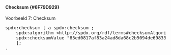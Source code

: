 #### Checksum {#6F79D929}
<aside class='example'><p id='1298BE25'>Voorbeeld 7: Checksum<pre class="text">spdx:checksum [ a spdx:checksum ;
    spdx:algorithm &lt;http:∕∕spdx.org∕rdf∕terms#checksumAlgorithm_sha1&gt; ;
    spdx:checksumValue "85ed0817af83a24ad8da68c2b5094de69833983c" ;
    ];
.
</pre>

</aside>

